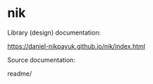 nik
===

Library (design) documentation:

https://daniel-nikpayuk.github.io/nik/index.html

Source documentation:

readme/

